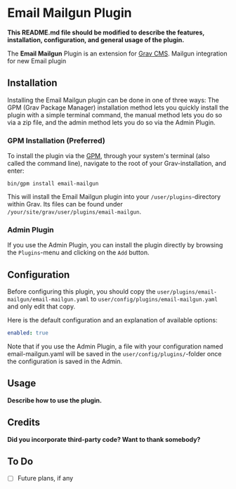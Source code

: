 # Email Mailgun Plugin

**This README.md file should be modified to describe the features, installation, configuration, and general usage of the plugin.**

The **Email Mailgun** Plugin is an extension for [Grav CMS](https://github.com/getgrav/grav). Mailgun integration for new Email plugin

## Installation

Installing the Email Mailgun plugin can be done in one of three ways: The GPM (Grav Package Manager) installation method lets you quickly install the plugin with a simple terminal command, the manual method lets you do so via a zip file, and the admin method lets you do so via the Admin Plugin.

### GPM Installation (Preferred)

To install the plugin via the [GPM](https://learn.getgrav.org/cli-console/grav-cli-gpm), through your system's terminal (also called the command line), navigate to the root of your Grav-installation, and enter:

    bin/gpm install email-mailgun

This will install the Email Mailgun plugin into your `/user/plugins`-directory within Grav. Its files can be found under `/your/site/grav/user/plugins/email-mailgun`.

### Admin Plugin

If you use the Admin Plugin, you can install the plugin directly by browsing the `Plugins`-menu and clicking on the `Add` button.

## Configuration

Before configuring this plugin, you should copy the `user/plugins/email-mailgun/email-mailgun.yaml` to `user/config/plugins/email-mailgun.yaml` and only edit that copy.

Here is the default configuration and an explanation of available options:

```yaml
enabled: true
```

Note that if you use the Admin Plugin, a file with your configuration named email-mailgun.yaml will be saved in the `user/config/plugins/`-folder once the configuration is saved in the Admin.

## Usage

**Describe how to use the plugin.**

## Credits

**Did you incorporate third-party code? Want to thank somebody?**

## To Do

- [ ] Future plans, if any


